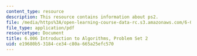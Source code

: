 ```yaml
---
content_type: resource
description: This resource contains information about ps2.
file: /media/https%3A/open-learning-course-data-rc.s3.amazonaws.com/6-006-introduction-to-algorithms-fall-2011/e19680b53184ce34c80a665a25efc570_MIT6_006F11_ps2.pdf
file_type: application/pdf
resourcetype: Document
title: 6.006 Introduction to Algorithms, Problem Set 2
uid: e19680b5-3184-ce34-c80a-665a25efc570
---
```

